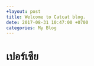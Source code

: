 ```yaml
---
+layout: post
title: Welcome to Catcat blog.
dete: 2017-08-31 10:47:00 +0700
categories: My Blog
---
```

# เปอร์เซีย
